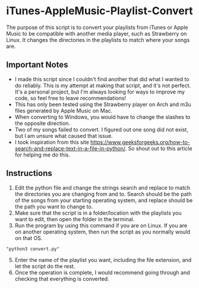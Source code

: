 # iTunes-AppleMusic-Playlist-Convert
The purpose of this script is to convert your playlists from iTunes or Apple Music to be compatible with another media player, such as Strawberry on Linux. It changes the directories in the playlists to match where your songs are.

## Important Notes
- I made this script since I couldn't find another that did what I wanted to do reliably. This is my attempt at making that script, and it's not perfect. It's a personal project, but I'm always looking for ways to improve my code, so feel free to leave recommendations!
- This has only been tested using the Strawberry player on Arch and m3u files generated by Apple Music on Mac.
- When converting to Windows, you would have to change the slashes to the opposite direction.
- Two of my songs failed to convert. I figured out one song did not exist, but I am unsure what caused that issue.
- I took inspiration from this site https://www.geeksforgeeks.org/how-to-search-and-replace-text-in-a-file-in-python/. So shout out to this article for helping me do this.

## Instructions
1. Edit the python file and change the strings search and replace to match the directories you are changing from and to. Search should be the path of the songs from your starting operating system, and replace should be the path you want to change to.
2. Make sure that the script is in a folder/location with the playlists you want to edit, then open the folder in the terminal.
3. Run the program by using this command if you are on Linux. If you are on another operating system, then run the script as you normally would on that OS.
```
"python3 convert.py" 
```
5. Enter the name of the playlist you want, including the file extension, and let the script do the rest.
6. Once the operation is complete, I would recommend going through and checking that everything is converted.
